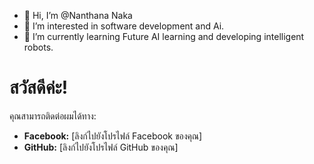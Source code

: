 - 👋 Hi, I’m @Nanthana Naka
- 👀 I’m interested in software development and Ai.
- 🌱 I’m currently learning Future AI learning and developing intelligent robots.


# สวัสดีค่ะ! 

คุณสามารถติดต่อผมได้ทาง:
* **Facebook:** [ลิงก์ไปยังโปรไฟล์ Facebook ของคุณ]
* **GitHub:** [ลิงก์ไปยังโปรไฟล์ GitHub ของคุณ]

